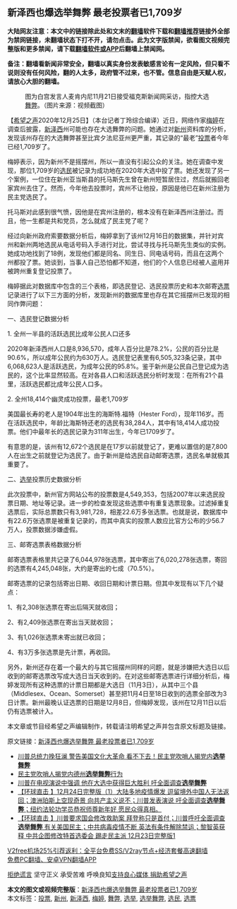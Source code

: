  <h2>新泽西也爆选举舞弊 最老投票者已1,709岁</h2> <p class="notice"><b>大陆网友注意：本文中的链接除此处和文末的<a href="https://github.com/bannedbook/fanqiang" >翻墙</a>软件下载和<a href="https://github.com/killgcd/justmysocks/blob/master/README.md">翻墙推荐</a>链接外全部为禁网链接，未翻墙状态下打不开，请勿点击。此为文字版禁闻，欲看图文视频完整版和更多禁闻，请下载<a href="https://github.com/bannedbook/fanqiang">翻墙软件或APP</a>后翻墙上禁闻网。</p><p>备注：翻墙看新闻非常安全，翻墙以真实身份发表敏感言论有一定风险，但只看不说则没有任何风险，翻的人太多，政府管不过来，也不管。信息自由是天赋人权，请放心大胆的翻墙。</b></p>  <div class="entry"> <figure><figcaption>图为白宫发言人麦肯内尼11月21日接受福克斯新闻网采访，指控大选<a href="https://www.bannedbook.org/bnews/tag/%E8%88%9E%E5%BC%8A/" class="st_tag internal_tag" rel="tag" title="标签 舞弊 下的日志">舞弊</a>。（图片来源：视频截图）</figcaption></figure> <p>【<span class='wp_keywordlink_affiliate'><a href="https://www.soundofhope.org" title="希望之声" target="_blank">希望之声</a></span>2020年12月25日】（本台记者丁玲综合编译）近日，网络作家<a href="https://www.bannedbook.org/bnews/tag/%e6%a2%85%e5%a9%b7/" class="st_tag internal_tag" rel="tag" title="标签 梅婷 下的日志">梅婷</a>在调查后披露，<a href="https://www.bannedbook.org/bnews/tag/%e6%96%b0%e6%b3%bd%e8%a5%bf/" class="st_tag internal_tag" rel="tag" title="标签 新泽西 下的日志">新泽西</a>州可能也存在大选舞弊的问题。她通过对<a href="https://www.bannedbook.org/bnews/tag/%E6%96%B0%E5%B7%9E/" class="st_tag internal_tag" rel="tag" title="标签 新州 下的日志">新州</a>资料库的分析，发现该州存在的大选舞弊甚至比宾夕法尼亚州更严重，其记录的“最老”<a href="https://www.bannedbook.org/bnews/tag/%E6%8A%95%E7%A5%A8/" class="st_tag internal_tag" rel="tag" title="标签 投票 下的日志">投票</a>者今年已经1,709岁了。</p> <p>梅婷表示，因为新州不是摇摆州，所以一直没有引起公众的关注。她在调查中发现，那位1,709岁的<a href="https://www.bannedbook.org/bnews/tag/%E9%80%89%E6%B0%91/" class="st_tag internal_tag" rel="tag" title="标签 选民 下的日志">选民</a>被记录为成功地在2020年大选中投了票。她还发现了另一个案例，一位住在新州亚当斯县的托马斯先生曾在新州短暂居住过，然后就搬回老家宾州去住了。然而，今年他去投票时，宾州不让他投，原因是他已在新州注册为民主党选民了。</p> <p>托马斯对此感到很气愤，因他是在宾州注册的，根本没有在新泽西州注册过。而且，他一生都是共和党员，怎么就成了民主党了呢？</p> <p>经过向新州政府索要数据分析后，梅婷拿到了该州12月16日的数据集，并针对宾州和新州两地选民从电话号码入手进行对比，尝试寻找与托马斯先生类似的实例。她成功地找到了18例，发现他们都是同名、同生日、同电话号码，而且在这两个州都投了票。她谈到，当事人自己恐怕都不知道，他们的个人信息已经被人盗用并被跨州重复登记投票了。</p> <p>梅婷据此对数据库中包含的三个表格，即选民登记、选民投票历史和本次邮寄<a href="https://www.bannedbook.org/bnews/tag/%E9%80%89%E7%A5%A8/" class="st_tag internal_tag" rel="tag" title="标签 选票 下的日志">选票</a>记录进行了以下三方面的分析，发现新州的数据库里也存在其它摇摆州已发现的相同作弊问题：</p> <p>一、选民登记数据分析</p>  <p>1. 全州一半县的活跃选民比成年公民人口还多</p> <p>2020年新泽西州人口是8,936,570，成年人百分比是78.2%，公民的百分比是90.6%，所以成年公民约为630万人。选民登记表里有6,505,323条记录，其中6,068,623人是活跃选民，为成年公民的95.8%。鉴于新州是公民自己登记成为选民的，这个比率显然较高。在对各县人口和活跃选民分析时发现：在所有21个县里，活跃选民都比成年公民人口多。</p> <p>2. 全州18,414个幽灵成功投票，最老1,709岁</p> <p>美国最长寿的老人是1904年出生的海斯特.福特（Hester Ford），现年116岁。而在活跃选民中，年龄比海斯特还老的选民有38,284人，其中有18,414人成功投票。他们中最年长的选民记录为311年出生，今年已1709岁了。</p> <p>有意思的是，该州有12,672个选民是在17岁以前就登记了，更难以置信的是7,800人在出生之前就登记为选民了。由于新州是给选民自动邮寄选票，选民名单就极其重要了。</p> <p>二、<a href="https://www.bannedbook.org/bnews/tag/%e9%80%89%e4%b8%be/" class="st_tag internal_tag" rel="tag" title="标签 选举 下的日志">选举</a>投票历史数据分析</p>  <p>此次投票中，新州官方网站公布的投票数是4,549,353，包括2007年以来选民投票日期、地址等记录。进一步的检查发现这些选票中有重复选票现象。过滤掉重复选票后，实际总票数只有3,981,728，相差22.6万多张选票。也就是说，数据库中有22.6万张选票是被重复记录的，而其中真实的投票人数应比官方公布的少56.7万人，投票数据涉嫌虚假。</p> <p>三、邮寄选票表格数据分析</p> <p>邮寄选票表格里共记录了6,044,978张选票，其中寄出了6,020,278张选票，寄回的选票有4,245,048张，大约是寄出的七成（70.5%）。</p> <p>邮寄选票的记录包括寄出日期、收回日期和计票日期。但其中发现有以下几个疑点：</p> <p>1、有2,308张选票在寄出后隔天就收回；</p> <p>2、有2,409张选票在寄出当天就收回；</p>  <p>3、有1,026张选票未寄出就已收回；</p> <p>4、有3万多张选票是先计票，再收回。</p> <p>另外，新州还存在着一个最大的与其它摇摆州同样的问题，就是涉嫌把大选日以后收到的邮寄选票改写成大选日当天收到的。在对这些邮寄选票进行详细分析后，梅婷发现所有这种选票的计票日期都是大选日（11月3日），从其中三个县（Middlesex、Ocean、Somerset）甚至把11月4日至18日收到的选票全部改为3日计票。新州最晚认证选票的日期是12月8日，但梅婷发现，该州在12月11日以后仍有选票被计入。</p> <p>本文章或节目经希望之声编辑制作，转载请注明希望之声并包含原文标题及链接。</p> <p>原文链接：<a class="src_link"  href="https://www.soundofhope.org/post/457291" target="_blank">新泽西也爆选举舞弊 最老投票者已1,709岁</a></p> <ul class='op-related-articles' title='相关阅读'> <li><a href='https://www.bannedbook.org/bnews/topimagenews/20201225/1454916.html' target='_blank'>川普总统力挽狂澜 警告美国文化大革命 看不下去！民主党吹哨人揭党内<b>选举舞弊</b></a></li> <li><a href='https://www.bannedbook.org/bnews/comments/20201225/1454435.html' target='_blank'>民主党吹哨人揭党内德州<b>选举舞弊</b>行为</a></li> <li><a href='https://www.bannedbook.org/bnews/bannedvideo/20201225/1454392.html' target='_blank'>川普在电视演说中强调 他在大选中获得巨大胜利 吁全面调查<b>选举舞弊</b></a></li> <li><a href='https://www.bannedbook.org/bnews/bannedvideo/20201224/1454330.html' target='_blank'>【环球直击 】12月24日完整版（1）大陆多地疫情爆发 逗留境外中国人无法返回；澳洲珀斯上空现奇景 向共产主义说不；川普发表演说 吁全面调查<b>选举舞弊</b>；纽约法轮功学员恭祝师尊新年好 愿民众得真相。</a></li> <li><a href='https://www.bannedbook.org/bnews/bannedvideo/20201224/1453888.html' target='_blank'>【环球直击 】川普要求国会修改救助案 拜登称只是首付；川普呼吁全面调查<b>选举舞弊</b> 有关美国民主；中共病毒疫情不断 英法有条件解除禁运；黎智英获释 中共企图修改特首选委会 踢走民主派 12月23日完整版1</a></li> </ul> <p class="texttj"> <a href="https://github.com/bannedbook/fanqiang/wiki/V2ray%E6%9C%BA%E5%9C%BA" target="_blank">V2free机场25%引荐返利：全平台免费SS/V2ray节点+经济套餐高速翻墙</a><br/> <a href="https://github.com/bannedbook/fanqiang/wiki/%E7%A6%81%E9%97%BB%E7%BD%91%E5%AE%89%E5%8D%93%E7%BF%BB%E5%A2%99%E6%96%B0%E9%97%BBAPP" target="_blank">免费PC翻墙、安卓VPN翻墙APP</a></p><p><span class='wp_keywordlink'><a href="https://www.bannedbook.org/forum2/topic1584.html" title="《拒绝谎言》" target="_blank">拒绝谎言</a></span> 坚守正义 承受苦难 呼唤良知<a href="/page/donate">支持良心媒体 捐助希望之声</a></p> <a name='sharetosocial'></a>       <div><b>本文的图文或视频完整版</b>：<a href='https://www.bannedbook.org/bnews/comments/20201226/1455168.html'>新泽西也爆选举舞弊 最老投票者已1,709岁</a></div>  </div><!--END ENTRY--> <div class="postfooter"> <div>本文标签：<a href="https://www.bannedbook.org/bnews/tag/%E6%8A%95%E7%A5%A8/" rel="tag">投票</a>, <a href="https://www.bannedbook.org/bnews/tag/%E6%96%B0%E5%B7%9E/" rel="tag">新州</a>, <a href="https://www.bannedbook.org/bnews/tag/%e6%96%b0%e6%b3%bd%e8%a5%bf/" rel="tag">新泽西</a>, <a href="https://www.bannedbook.org/bnews/tag/%e6%a2%85%e5%a9%b7/" rel="tag">梅婷</a>, <a href="https://www.bannedbook.org/bnews/tag/%E8%88%9E%E5%BC%8A/" rel="tag">舞弊</a>, <a href="https://www.bannedbook.org/bnews/tag/%e9%80%89%e4%b8%be/" rel="tag">选举</a>, <a href="https://www.bannedbook.org/bnews/tag/%E9%80%89%E4%B8%BE%E8%88%9E%E5%BC%8A/" rel="tag">选举舞弊</a>, <a href="https://www.bannedbook.org/bnews/tag/%E9%80%89%E6%B0%91/" rel="tag">选民</a>, <a href="https://www.bannedbook.org/bnews/tag/%E9%80%89%E7%A5%A8/" rel="tag">选票</a></div>  </div><!--END POSTFOOTER--> 